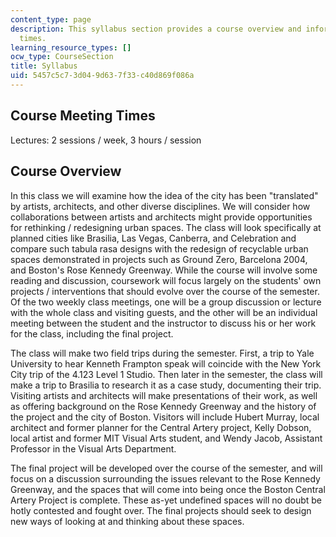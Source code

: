 ```yaml
---
content_type: page
description: This syllabus section provides a course overview and information on meeting
  times.
learning_resource_types: []
ocw_type: CourseSection
title: Syllabus
uid: 5457c5c7-3d04-9d63-7f33-c40d869f086a
---
```


Course Meeting Times
--------------------

Lectures: 2 sessions / week, 3 hours / session

Course Overview
---------------

In this class we will examine how the idea of the city has been "translated" by artists, architects, and other diverse disciplines. We will consider how collaborations between artists and architects might provide opportunities for rethinking / redesigning urban spaces. The class will look specifically at planned cities like Brasilia, Las Vegas, Canberra, and Celebration and compare such tabula rasa designs with the redesign of recyclable urban spaces demonstrated in projects such as Ground Zero, Barcelona 2004, and Boston's Rose Kennedy Greenway. While the course will involve some reading and discussion, coursework will focus largely on the students' own projects / interventions that should evolve over the course of the semester.  Of the two weekly class meetings, one will be a group discussion or lecture with the whole class and visiting guests, and the other will be an individual meeting between the student and the instructor to discuss his or her work for the class, including the final project.

The class will make two field trips during the semester. First, a trip to Yale University to hear Kenneth Frampton speak will coincide with the New York City trip of the 4.123 Level 1 Studio. Then later in the semester, the class will make a trip to Brasilia to research it as a case study, documenting their trip. Visiting artists and architects will make presentations of their work, as well as offering background on the Rose Kennedy Greenway and the history of the project and the city of Boston. Visitors will include Hubert Murray, local architect and former planner for the Central Artery project, Kelly Dobson, local artist and former MIT Visual Arts student, and Wendy Jacob, Assistant Professor in the Visual Arts Department.

The final project will be developed over the course of the semester, and will focus on a discussion surrounding the issues relevant to the Rose Kennedy Greenway, and the spaces that will come into being once the Boston Central Artery Project is complete. These as-yet undefined spaces will no doubt be hotly contested and fought over. The final projects should seek to design new ways of looking at and thinking about these spaces.